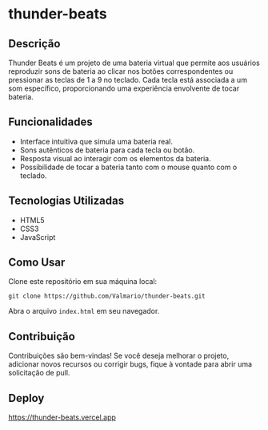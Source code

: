 <h1>thunder-beats</h1>

<h2>Descrição</h2>

Thunder Beats é um projeto de uma bateria virtual que permite aos usuários reproduzir sons de bateria ao clicar nos botões correspondentes ou pressionar as teclas de 1 a 9 no teclado. Cada tecla está associada a um som específico, proporcionando uma experiência envolvente de tocar bateria.

<h2>Funcionalidades</h2>

- Interface intuitiva que simula uma bateria real.
- Sons autênticos de bateria para cada tecla ou botão.
- Resposta visual ao interagir com os elementos da bateria.
- Possibilidade de tocar a bateria tanto com o mouse quanto com o teclado.

<h2>Tecnologias Utilizadas</h2>

- HTML5
- CSS3
- JavaScript

<h2>Como Usar</h2>

Clone este repositório em sua máquina local:

```
git clone https://github.com/Valmario/thunder-beats.git
```

Abra o arquivo `index.html` em seu navegador.

<h2>Contribuição</h2>

Contribuições são bem-vindas! Se você deseja melhorar o projeto, adicionar novos recursos ou corrigir bugs, fique à vontade para abrir uma solicitação de pull.

<h2>Deploy</h2>

https://thunder-beats.vercel.app
